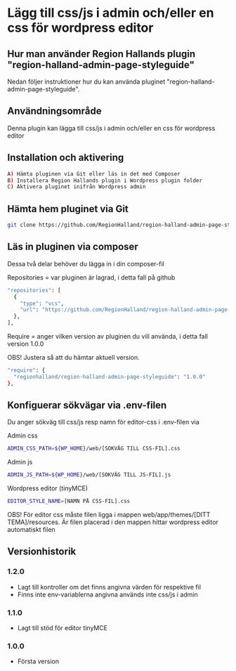 # Lägg till css/js i admin och/eller en css för wordpress editor

## Hur man använder Region Hallands plugin "region-halland-admin-page-styleguide"

Nedan följer instruktioner hur du kan använda pluginet "region-halland-admin-page-styleguide".


## Användningsområde

Denna plugin kan lägga till css/js i admin och/eller en css för wordpress editor


## Installation och aktivering

```sh
A) Hämta pluginen via Git eller läs in det med Composer
B) Installera Region Hallands plugin i Wordpress plugin folder
C) Aktivera pluginet inifrån Wordpress admin
```


## Hämta hem pluginet via Git

```sh
git clone https://github.com/RegionHalland/region-halland-admin-page-styleguide.git
```


## Läs in pluginen via composer

Dessa två delar behöver du lägga in i din composer-fil

Repositories = var pluginen är lagrad, i detta fall på github

```sh
"repositories": [
  {
    "type": "vcs",
    "url": "https://github.com/RegionHalland/region-halland-admin-page-styleguide.git"
  },
],
```
Require = anger vilken version av pluginen du vill använda, i detta fall version 1.0.0

OBS! Justera så att du hämtar aktuell version.

```sh
"require": {
  "regionhalland/region-halland-admin-page-styleguide": "1.0.0"
},
```


## Konfiguerar sökvägar via .env-filen

Du anger sökväg till css/js resp namn för editor-css i .env-filen via

Admin css
```sh
ADMIN_CSS_PATH=${WP_HOME}/web/[SÖKVÄG TILL CSS-FIL].css
```

Admin js
```sh
ADMIN_JS_PATH=${WP_HOME}/web/[SÖKVÄG TILL JS-FIL].js
```

Wordpress editor (tinyMCE)
```sh
EDITOR_STYLE_NAME=[NAMN PÅ CSS-FIL].css
```

OBS! För editor css måste filen ligga i mappen web/app/themes/[DITT TEMA]/resources.
Är filen placerad i den mappen hittar wordpress editor automatiskt filen



## Versionhistorik

### 1.2.0
- Lagt till kontroller om det finns angivna värden för respektive fil
- Finns inte env-variablerna angivna används inte css/js i admin

### 1.1.0
- Lagt till stöd för editor tinyMCE

### 1.0.0
- Första version
